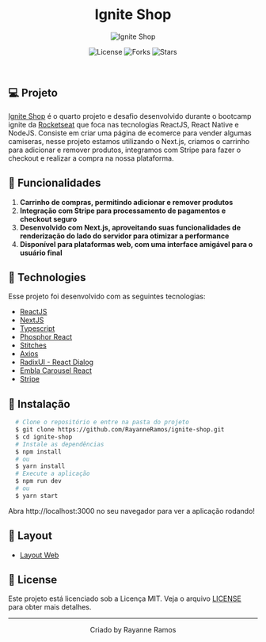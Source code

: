 <h1 align='center'>Ignite Shop</h1>

<p align='center'>
  <img src='https://user-images.githubusercontent.com/43352880/233742200-73007920-4994-4575-88f8-47e9564c5eab.png' alt='Ignite Shop' />
</p>

<p  align='center'>
  <img src='https://img.shields.io/badge/license-MIT-%23835afd' alt='License' />
  <img src='https://img.shields.io/badge/forks-MIT-%23835afd' alt='Forks' />
  <img src='https://img.shields.io/badge/stars-MIT-%23835afd' alt='Stars' />
</p>

<br>

## 💻 Projeto

[Ignite Shop](https://ignite-shop-sooty.vercel.app/) é o quarto projeto e desafio desenvolvido durante o bootcamp ignite da [Rocketseat](https://www.rocketseat.com.br/) que foca nas tecnologias ReactJS, React Native e NodeJS. Consiste em criar uma página de ecomerce para vender algumas camiseras, nesse projeto estamos utilizando o Next.js, criamos o carrinho para adicionar e remover produtos, integramos com Stripe para fazer o checkout e realizar a compra na nossa plataforma.

## 🌟 Funcionalidades

1. **Carrinho de compras, permitindo adicionar e remover produtos**
2. **Integração com Stripe para processamento de pagamentos e checkout seguro** 
3. **Desenvolvido com Next.js, aproveitando suas funcionalidades de renderização do lado do servidor para otimizar a performance**
4. **Disponível para plataformas web, com uma interface amigável para o usuário final**

## 🧪 Technologies

Esse projeto foi desenvolvido com as seguintes tecnologias:

- [ReactJS](https://reactjs.org/)
- [NextJS](https://nextjs.org/)
- [Typescript](https://www.typescriptlang.org/)
- [Phosphor React](https://phosphoricons.com/)
- [Stitches](https://stitches.dev/)
- [Axios](https://axios-http.com/ptbr/docs/intro)
- [RadixUI - React Dialog](https://www.radix-ui.com/)
- [Embla Carousel React](https://www.embla-carousel.com/get-started/react/)
- [Stripe](https://stripe.com/docs/api)

## 🚀 Instalação

```bash
  # Clone o repositório e entre na pasta do projeto
  $ git clone https://github.com/RayanneRamos/ignite-shop.git
  $ cd ignite-shop
  # Instale as dependências
  $ npm install
  # ou
  $ yarn install
  # Execute a aplicação
  $ npm run dev
  # ou
  $ yarn start
```

Abra http://localhost:3000 no seu navegador para ver a aplicação rodando!

## 🔖 Layout

- [Layout Web](<https://www.figma.com/file/lsx1g8dVScHQJRvZZUVvpK/Ignite-Shop-2.0-(Copy)?node-id=11%3A599&t=puMIsO8zAJRy3qLg-1>)

## 📝 License

Este projeto está licenciado sob a Licença MIT. Veja o arquivo [LICENSE](LICENSE) para obter mais detalhes.

---

<p align='center'>Criado by Rayanne Ramos</p>
